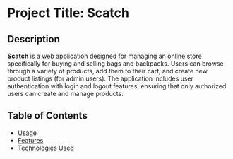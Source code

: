 # Project Title: Scatch

## Description

**Scatch** is a web application designed for managing an online store specifically for buying and selling bags and backpacks. Users can browse through a variety of products, add them to their cart, and create new product listings (for admin users). The application includes user authentication with login and logout features, ensuring that only authorized users can create and manage products.

## Table of Contents
- [Usage](#usage)
- [Features](#features)
- [Technologies Used](#technologies-used)

